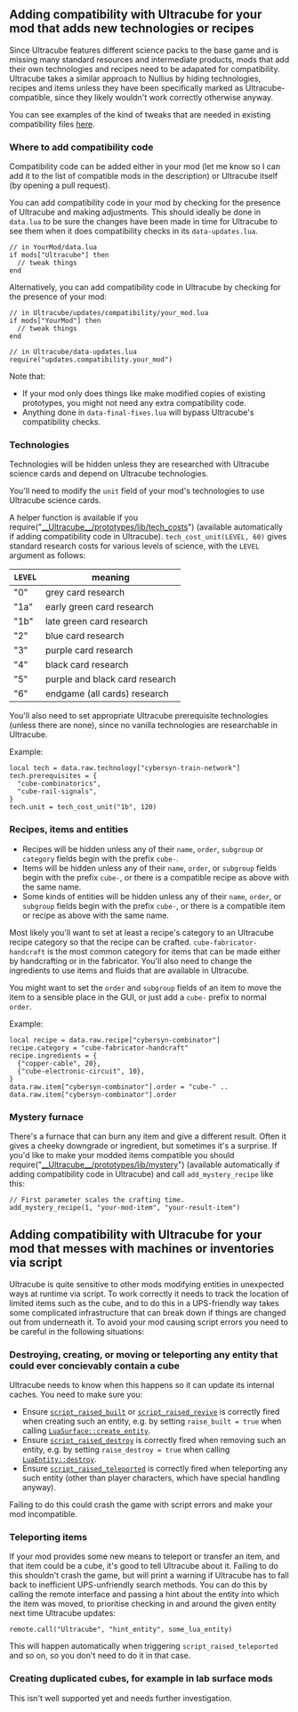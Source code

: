 ## Adding compatibility with Ultracube for your mod that adds new technologies or recipes

Since Ultracube features different science packs to the base game and is missing many standard resources and intermediate products, mods that add their own technologies and recipes need to be adapated for compatibility. Ultracube takes a similar approach to Nullius by hiding technologies, recipes and items unless they have been specifically marked as Ultracube-compatible, since they likely wouldn't work correctly otherwise anyway.

You can see examples of the kind of tweaks that are needed in existing compatibility files [here](https://github.com/grandseiken/factorio-ultracube/tree/main/updates/compatibility).

### Where to add compatibility code

Compatibility code can be added either in your mod (let me know so I can add it to the list of compatible mods in the description) or Ultracube itself (by opening a pull request).

You can add compatibility code in your mod by checking for the presence of Ultracube and making adjustments. This should ideally be done in `data.lua` to be sure the changes have been made in time for Ultracube to see them when it does compatibility checks in its `data-updates.lua`.

```
// in YourMod/data.lua
if mods["Ultracube"] then
  // tweak things
end
```

Alternatively, you can add compatibility code in Ultracube by checking for the presence of your mod:

```
// in Ultracube/updates/compatibility/your_mod.lua
if mods["YourMod"] then
  // tweak things
end

// in Ultracube/data-updates.lua
require("updates.compatibility.your_mod")
```

Note that:
* If your mod only does things like make modified copies of existing prototypes, you might not need any extra compatibility code.
* Anything done in `data-final-fixes.lua` will bypass Ultracube's compatibility checks.

### Technologies

Technologies will be hidden unless they are researched with Ultracube science cards and depend on Ultracube technologies.

You'll need to modify the `unit` field of your mod's technologies to use Ultracube science cards.

A helper function is available if you require("[\_\_Ultracube\_\_/prototypes/lib/tech_costs](https://github.com/grandseiken/factorio-ultracube/blob/main/prototypes/lib/tech_costs.lua)") (available automatically if adding compatibility code in Ultracube). `tech_cost_unit(LEVEL, 60)` gives standard research costs for various levels of science, with the `LEVEL` argument as follows:

| `LEVEL` | meaning |
|---------|---------|
| "0" | grey card research |
| "1a" | early green card research |
| "1b" | late green card research |
| "2" | blue card research |
| "3" | purple card research |
| "4" | black card research |
| "5" | purple and black card research |
| "6" | endgame (all cards) research |

You'll also need to set appropriate Ultracube prerequisite technologies (unless there are none), since no vanilla technologies are researchable in Ultracube.

Example:

```
local tech = data.raw.technology["cybersyn-train-network"]
tech.prerequisites = {
  "cube-combinatorics",
  "cube-rail-signals",
}
tech.unit = tech_cost_unit("1b", 120)
```

### Recipes, items and entities

* Recipes will be hidden unless any of their `name`, `order`, `subgroup` or `category` fields begin with the prefix `cube-`.
* Items will be hidden unless any of their `name`, `order`, or `subgroup` fields begin with the prefix `cube-`, or there is a compatible recipe as above with the same name.
* Some kinds of entities will be hidden unless any of their `name`, `order`, or `subgroup` fields begin with the prefix `cube-`, or there is a compatible item or recipe as above with the same name.

Most likely you'll want to set at least a recipe's category to an Ultracube recipe category so that the recipe can be crafted. `cube-fabricator-handcraft` is the most common category for items that can be made either by handcrafting or in the fabricator. You'll also need to change the ingredients to use items and fluids that are available in Ultracube.

You might want to set the `order` and `subgroup` fields of an item to move the item to a sensible place in the GUI, or just add a `cube-` prefix to normal `order`.

Example:

```
local recipe = data.raw.recipe["cybersyn-combinator"]
recipe.category = "cube-fabricator-handcraft"
recipe.ingredients = {
  {"copper-cable", 20},
  {"cube-electronic-circuit", 10},
}
data.raw.item["cybersyn-combinator"].order = "cube-" .. data.raw.item["cybersyn-combinator"].order
```

### Mystery furnace

There's a furnace that can burn any item and give a different result. Often it gives a cheeky downgrade or ingredient, but sometimes it's a surprise. If you'd like to make your modded items compatible you should require("[\_\_Ultracube\_\_/prototypes/lib/mystery](https://github.com/grandseiken/factorio-ultracube/blob/main/prototypes/lib/mystery.lua)") (available automatically if adding compatibility code in Ultracube) and call `add_mystery_recipe` like this:

```
// First parameter scales the crafting time.
add_mystery_recipe(1, "your-mod-item", "your-result-item")
```

## Adding compatibility with Ultracube for your mod that messes with machines or inventories via script

Ultracube is quite sensitive to other mods modifying entities in unexpected ways at runtime via script. To work correctly it needs to track the location of limited items such as the cube, and to do this in a UPS-friendly way takes some complicated infrastructure that can break down if things are changed out from underneath it. To avoid your mod causing script errors you need to be careful in the following situations:

### Destroying, creating, or moving or teleporting any entity that could ever concievably contain a cube

Ultracube needs to know when this happens so it can update its internal caches. You need to make sure you:

* Ensure [`script_raised_built`](https://lua-api.factorio.com/latest/events.html#script_raised_built) or [`script_raised_revive`](https://lua-api.factorio.com/latest/events.html#script_raised_revive) is correctly fired when creating such an entity, e.g. by setting `raise_built = true` when calling [`LuaSurface::create_entity`](https://lua-api.factorio.com/latest/classes/LuaSurface.html#create_entity).
* Ensure [`script_raised_destroy`](https://lua-api.factorio.com/latest/events.html#script_raised_destroy) is correctly fired when removing such an entity, e.g. by setting `raise_destroy = true` when calling [`LuaEntity::destroy`](https://lua-api.factorio.com/latest/classes/LuaEntity.html#destroy).
* Ensure [`script_raised_teleported`](https://lua-api.factorio.com/latest/events.html#script_raised_teleported) is correctly fired when teleporting any such entity (other than player characters, which have special handling anyway).

Failing to do this could crash the game with script errors and make your mod incompatible.

### Teleporting items

If your mod provides some new means to teleport or transfer an item, and that item could be a cube, it's good to tell Ultracube about it. Failing to do this shouldn't crash the game, but will print a warning if Ultracube has to fall back to inefficient UPS-unfriendly search methods. You can do this by calling the remote interface and passing a hint about the entity into which the item was moved, to prioritise checking in and around the given entity next time Ultracube updates:

```
remote.call("Ultracube", "hint_entity", some_lua_entity)
```

This will happen automatically when triggering `script_raised_teleported` and so on, so you don't need to do it in that case.

### Creating duplicated cubes, for example in lab surface mods

This isn't well supported yet and needs further investigation.